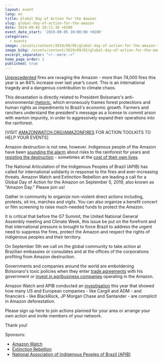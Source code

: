 ```yaml
---
layout: event
lang: en
title: Global Day of Action for the Amazon
slug: global-day-of-action-for-the-amazon
date: 2019-09-02 10:11:30 +0200
event_date_start: '2019-09-05 10:00:00 +0100'
categories:
  - events
image: /assets/content/2019/09/05/global-day-of-action-for-the-amazon-thumb.jpg
image_bibg: /assets/content/2019/09/05/global-day-of-action-for-the-amazon.jpg
excerpt_separator: "<!--more-->"
home_page_order: 1
published: true
---
```


[Unprecedented](https://www.nytimes.com/2019/08/21/world/americas/amazon-rainforest.html) fires are ravaging the Amazon - more than 74,000 fires this year is an 84% increase over last year’s count. This is an international tragedy and a dangerous contribution to climate chaos.

This devastation is directly related to President Bolsonaro's anti-environmental [rhetoric](https://www.climatechangenews.com/2019/01/22/brazils-natural-resources-open-business-bolsonaro-says/), which erroneously frames forest protections and human rights as impediments to Brazil's economic growth. Farmers and ranchers understand the president's message as a license to commit arson with wanton impunity, in order to aggressively expand their operations into the rainforest.

[VISIT [AMAZONWATCH.ORG/AMAZONFIRES](http://amazonwatch.org/amazonfires) FOR ACTION TOOLKITS TO HELP YOUR EVENTS]

Amazon destruction is not new, however. Indigenous people of the Amazon have been [sounding the alarm](https://amazonwatch.org/news/2019/0509-terra-livre-propels-brazils-indigenous-movement-to-the-forefront-of-bolsonaro-resistance) about risks to the rainforest for years and [resisting the destruction](https://amazonwatch.org/news/2019/0801-as-the-brazilian-amazon-burns-indigenous-peoples-take-a-stand) - sometimes at the [cost of their own lives](https://amazonwatch.org/news/2019/0729-amazon-watch-condemns-murderous-invasion-of-brazilian-indigenous-territory).

The National Articulation of the Indigenous Peoples of Brazil (APIB) has called for international solidarity in response to the fires and ever-increasing threats. Amazon Watch and Extinction Rebellion are leading a call for a Global Day of Action for the Amazon on September 5, 2019, also known as "Amazon Day." Please join us!

Gather in community to organize non-violent direct actions including, protests, sit ins, marches and vigils. You can also organize a benefit concert or film screening to raise much-needed funds to protect the Amazon.

It is critical that before the G7 Summit, the United National General Assembly meeting and Climate Week, this issue be put on the forefront and that international pressure is brought to force Brazil to address the urgent need to suppress the fires, protect the Amazon and respect the rights of indigenous peoples and their territory.

On September 5th we call on the global community to take action at Brazilian embassies or consulates and at the offices of the corporations profiting from Amazon destruction.

Governments and companies around the world are emboldening Bolsonaro's toxic policies when they enter [trade agreements](https://amazonwatch.org/news/2019/0809-a-trump-bolsonaro-free-trade-agreement-is-an-apocalyptically-bad-idea) with his government or [invest in agribusiness companies](https://amazonwatch.org/news/2019/0603-more-pathetic-excuses-from-blackrocks-ceo) operating in the Amazon.

Amazon Watch and APIB conducted an [investigation](https://amazonwatch.org/news/2019/0425-complicity-in-destruction-2) this year that showed how many US and European companies - like Cargill and ADM - and financiers - like BlackRock, JP Morgan Chase and Santander - are complicit in Amazon deforestation.

Please sign up here to join actions planned for your area or arrange your own action and invite members of your network.

Thank you!

Sponsors:

- [Amazon Watch](https://amazonwatch.org/)
- [Extinction Rebellion](https://rebellion.global/)
- [National Association of Indigenous Peoples of Brazil (APIB)](http://apib.info/apib/?lang=en)
